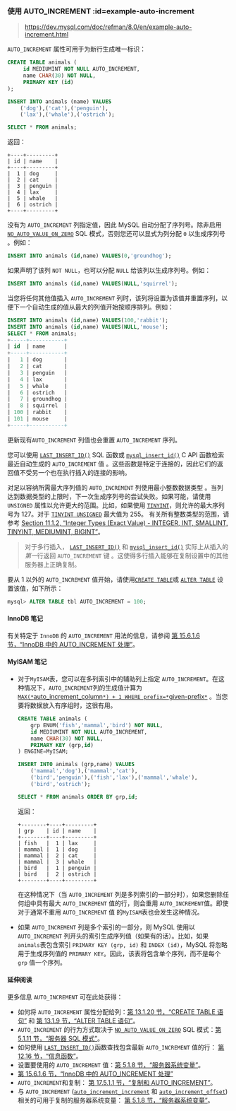 ### 使用 AUTO_INCREMENT :id=example-auto-increment

> https://dev.mysql.com/doc/refman/8.0/en/example-auto-increment.html

`AUTO_INCREMENT` 属性可用于为新行生成唯一标识：

```sql
CREATE TABLE animals (
     id MEDIUMINT NOT NULL AUTO_INCREMENT,
     name CHAR(30) NOT NULL,
     PRIMARY KEY (id)
);

INSERT INTO animals (name) VALUES
    ('dog'),('cat'),('penguin'),
    ('lax'),('whale'),('ostrich');

SELECT * FROM animals;
```

返回：

```none
+----+---------+
| id | name    |
+----+---------+
|  1 | dog     |
|  2 | cat     |
|  3 | penguin |
|  4 | lax     |
|  5 | whale   |
|  6 | ostrich |
+----+---------+
```

没有为 `AUTO_INCREMENT` 列指定值，因此 MySQL 自动分配了序列号。除非启用 [`NO_AUTO_VALUE_ON_ZERO`](https://dev.mysql.com/doc/refman/8.0/en/sql-mode.html#sqlmode_no_auto_value_on_zero) SQL 模式，否则您还可以显式为列分配 `0` 以生成序列号 。例如：

```sql
INSERT INTO animals (id,name) VALUES(0,'groundhog');
```

如果声明了该列 `NOT NULL`，也可以分配 `NULL` 给该列以生成序列号。例如：

```sql
INSERT INTO animals (id,name) VALUES(NULL,'squirrel');
```

当您将任何其他值插入 `AUTO_INCREMENT` 列时，该列将设置为该值并重置序列，以便下一个自动生成的值从最大的列值开始按顺序排列。例如：

```sql
INSERT INTO animals (id,name) VALUES(100,'rabbit');
INSERT INTO animals (id,name) VALUES(NULL,'mouse');
SELECT * FROM animals;
+-----+-----------+
| id  | name      |
+-----+-----------+
|   1 | dog       |
|   2 | cat       |
|   3 | penguin   |
|   4 | lax       |
|   5 | whale     |
|   6 | ostrich   |
|   7 | groundhog |
|   8 | squirrel  |
| 100 | rabbit    |
| 101 | mouse     |
+-----+-----------+
```

更新现有`AUTO_INCREMENT` 列值也会重置 `AUTO_INCREMENT` 序列。

您可以使用 [`LAST_INSERT_ID()`](https://dev.mysql.com/doc/refman/8.0/en/information-functions.html#function_last-insert-id) SQL 函数或 [`mysql_insert_id()`](https://dev.mysql.com/doc/c-api/8.0/en/mysql-insert-id.html) C API 函数检索最近自动生成的 `AUTO_INCREMENT` 值 。这些函数是特定于连接的，因此它们的返回值不受另一个也在执行插入的连接的影响。

对足以容纳所需最大序列值的 `AUTO_INCREMENT` 列使用最小整数数据类型 。当列达到数据类型的上限时，下一次生成序列号的尝试失败。如果可能，请使用 `UNSIGNED` 属性以允许更大的范围。比如，如果使用 [`TINYINT`](https://dev.mysql.com/doc/refman/8.0/en/integer-types.html)，则允许的最大序列号为 127。对于 [`TINYINT UNSIGNED`](https://dev.mysql.com/doc/refman/8.0/en/integer-types.html) 最大值为 255。 有关所有整数类型的范围，请参考 [Section 11.1.2, “Integer Types (Exact Value) - INTEGER, INT, SMALLINT, TINYINT, MEDIUMINT, BIGINT”](https://dev.mysql.com/doc/refman/8.0/en/integer-types.html)。

> 对于多行插入， [`LAST_INSERT_ID()`](https://dev.mysql.com/doc/refman/8.0/en/information-functions.html#function_last-insert-id) 和 [`mysql_insert_id()`](https://dev.mysql.com/doc/c-api/8.0/en/mysql-insert-id.html) 实际上从插入的*第一*行返回 `AUTO_INCREMENT` 键 。这使得多行插入能够在复制设置中的其他服务器上正确复制。

要从 1 以外的 `AUTO_INCREMENT` 值开始，请使用[`CREATE TABLE`](https://dev.mysql.com/doc/refman/8.0/en/create-table.html)或 [`ALTER TABLE`](https://dev.mysql.com/doc/refman/8.0/en/alter-table.html) 设置该值，如下所示：

```sql
mysql> ALTER TABLE tbl AUTO_INCREMENT = 100;
```

#### InnoDB 笔记

有关特定于 `InnoDB` 的 `AUTO_INCREMENT` 用法的信息，请参阅 [第 15.6.1.6 节，“InnoDB 中的 AUTO_INCREMENT 处理”](https://dev.mysql.com/doc/refman/8.0/en/innodb-auto-increment-handling.html)。

#### MyISAM 笔记

- 对于`MyISAM`表，您可以在多列索引中的辅助列上指定 `AUTO_INCREMENT`。在这种情况下，`AUTO_INCREMENT`列的生成值计算为  [`MAX(*`auto_increment_column`*) + 1 WHERE prefix=*`given-prefix`*`](https://dev.mysql.com/doc/refman/8.0/en/aggregate-functions.html#function_max) 。当您要将数据放入有序组时，这很有用。

  ```sql
  CREATE TABLE animals (
      grp ENUM('fish','mammal','bird') NOT NULL,
      id MEDIUMINT NOT NULL AUTO_INCREMENT,
      name CHAR(30) NOT NULL,
      PRIMARY KEY (grp,id)
  ) ENGINE=MyISAM;

  INSERT INTO animals (grp,name) VALUES
      ('mammal','dog'),('mammal','cat'),
      ('bird','penguin'),('fish','lax'),('mammal','whale'),
      ('bird','ostrich');

  SELECT * FROM animals ORDER BY grp,id;
  ```

  返回：

  ```none
  +--------+----+---------+
  | grp    | id | name    |
  +--------+----+---------+
  | fish   |  1 | lax     |
  | mammal |  1 | dog     |
  | mammal |  2 | cat     |
  | mammal |  3 | whale   |
  | bird   |  1 | penguin |
  | bird   |  2 | ostrich |
  +--------+----+---------+
  ```

  在这种情况下（当 `AUTO_INCREMENT` 列是多列索引的一部分时），如果您删除任何组中具有最大  `AUTO_INCREMENT` 值的行，则会重用 `AUTO_INCREMENT`值。即使对于通常不重用  `AUTO_INCREMENT` 值 的`MyISAM`表也会发生这种情况。

- 如果 `AUTO_INCREMENT` 列是多个索引的一部分，则 MySQL 使用以 `AUTO_INCREMENT` 列开头的索引生成序列值（如果有的话）。比如，如果`animals`表包含索引 `PRIMARY KEY (grp, id)` 和 `INDEX (id)`，MySQL 将忽略用于生成序列值的 `PRIMARY KEY`。因此，该表将包含单个序列，而不是每个 `grp` 值一个序列。

#### 延伸阅读

更多信息 `AUTO_INCREMENT` 可在此处获得：

- 如何将 `AUTO_INCREMENT` 属性分配给列：[第 13.1.20 节，“CREATE TABLE 语句”](https://dev.mysql.com/doc/refman/8.0/en/create-table.html) 和 [第 13.1.9 节，“ALTER TABLE 语句”](https://dev.mysql.com/doc/refman/8.0/en/alter-table.html)。
- `AUTO_INCREMENT` 的行为方式取决于 [`NO_AUTO_VALUE_ON_ZERO`](https://dev.mysql.com/doc/refman/8.0/en/sql-mode.html#sqlmode_no_auto_value_on_zero) SQL 模式：[第 5.1.11 节，“服务器 SQL 模式”](https://dev.mysql.com/doc/refman/8.0/en/sql-mode.html)。
- 如何使用 [`LAST_INSERT_ID()`](https://dev.mysql.com/doc/refman/8.0/en/information-functions.html#function_last-insert-id)函数查找包含最新 `AUTO_INCREMENT` 值的行： [第 12.16 节，“信息函数”](https://dev.mysql.com/doc/refman/8.0/en/information-functions.html)。
- 设置要使用的 `AUTO_INCREMENT` 值：[第 5.1.8 节，“服务器系统变量”](https://dev.mysql.com/doc/refman/8.0/en/server-system-variables.html)。
- [第 15.6.1.6 节，“InnoDB 中的 AUTO_INCREMENT 处理”](https://dev.mysql.com/doc/refman/8.0/en/innodb-auto-increment-handling.html)
- `AUTO_INCREMENT`和复制： [第 17.5.1.1 节，“复制和 AUTO_INCREMENT”](https://dev.mysql.com/doc/refman/8.0/en/replication-features-auto-increment.html)。
- 与 `AUTO_INCREMENT` ([`auto_increment_increment`](https://dev.mysql.com/doc/refman/8.0/en/replication-options-source.html#sysvar_auto_increment_increment) 和 [`auto_increment_offset`](https://dev.mysql.com/doc/refman/8.0/en/replication-options-source.html#sysvar_auto_increment_offset)) 相关的可用于复制的服务器系统变量： [第 5.1.8 节，“服务器系统变量”](https://dev.mysql.com/doc/refman/8.0/en/server-system-variables.html)。
